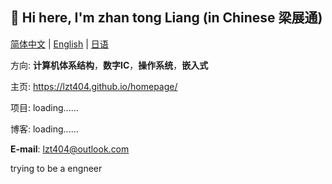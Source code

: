 ## **👋 Hi here, I'm zhan tong Liang (in Chinese 梁展通)**
[简体中文](README.md) | [English](https://github.com/lzt404) | [日语](https://github.com/lzt404)

方向: **计算机体系结构**，**数字IC**，**操作系统**，**嵌入式**

主页: https://lzt404.github.io/homepage/

项目: loading......

博客: loading......

**E-mail**: lzt404@outlook.com

trying to be a engneer

<!--
**lzt404/lzt404** is a ✨ _special_ ✨ repository because its `README.md` (this file) appears on your GitHub profile.

Here are some ideas to get you started:

- 🔭 I’m currently working on ...
- 🌱 I’m currently learning ...
- 👯 I’m looking to collaborate on ...
- 🤔 I’m looking for help with ...
- 💬 Ask me about ...
- 📫 How to reach me: ...
- 😄 Pronouns: ...
